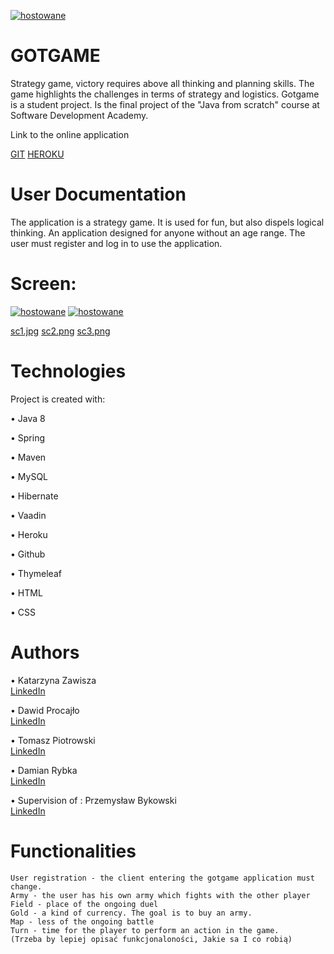 <a href=https://zapodaj.net/578f1ba5eca78.jpg.html><img src=https://zapodaj.net/images/578f1ba5eca78.jpg alt=hostowane przez Zapodaj.net /></a>


# GOTGAME

Strategy game, victory requires above all thinking and planning skills. The game highlights the challenges in terms of strategy     and logistics. Gotgame is a student project. Is the final project of the "Java from scratch" course at Software Development   Academy.

Link to the online application

   [GIT](https://www.google.com)
   [HEROKU](https://www.google.com)
   
# User Documentation
The application is a strategy game. It is used for fun, but also dispels logical thinking. 
An application designed for anyone without an age range.
The user must register and log in to use the application.

# Screen:

<a href=https://zapodaj.net/843e5f20bba8f.jpg.html><img src=https://zapodaj.net/843e5f20bba8f.jpg.html alt=hostowane przez Zapodaj.net /></a>
<a href=https://zapodaj.net/df0090d35c3b2.png.html><img src=https://zapodaj.net/df0090d35c3b2.png.html alt=hostowane przez Zapodaj.net /></a>


<a href=https://zapodaj.net/843e5f20bba8f.jpg.html>sc1.jpg</a> 
<a href=https://zapodaj.net/df0090d35c3b2.png.html>sc2.png</a> 
<a href=https://zapodaj.net/7fd55447429f8.png.html>sc3.png</a>  
			
# Technologies

 Project is created with:
    
  •   Java 8
  
  •	Spring
  
  •	Maven
  
  •	MySQL
  
  •	Hibernate
  
  •	Vaadin
  
  •	Heroku
  
  •	Github
  
  •	Thymeleaf
  
  •	HTML
  
  •	CSS
    

# Authors

  • Katarzyna Zawisza   
  [LinkedIn](https://www.linkedin.com/in/katarzyna-zawisza-18998bba/)  
  
  • Dawid Procajło      
  [LinkedIn](https://www.linkedin.com/in/dawid-procaj%C5%82o-a76697168/)
  
  • Tomasz Piotrowski  
  [LinkedIn](https://www.linkedin.com/in/tomasz-piotrowski-088872156/)
  
  • Damian Rybka        
  [LinkedIn](https://www.linkedin.com/in/damian-rybka-8269a868/)
   
     
   •	Supervision of : Przemysław Bykowski   
   [LinkedIn](https://www.linkedin.com/in/przemyslaw-bykowski/)      


# Functionalities

    User registration - the client entering the gotgame application must change.
    Army - the user has his own army which fights with the other player
    Field - place of the ongoing duel
    Gold - a kind of currency. The goal is to buy an army.
    Map - less of the ongoing battle
    Turn - time for the player to perform an action in the game.
    (Trzeba by lepiej opisać funkcjonaloności, Jakie sa I co robią)



